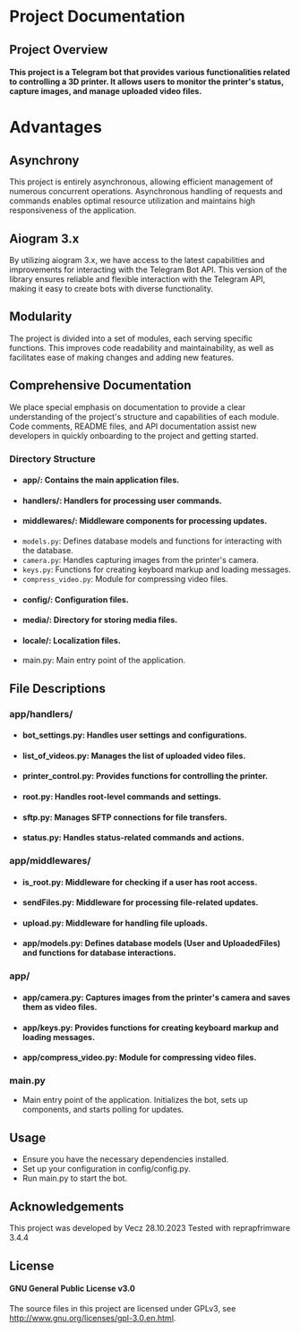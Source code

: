 # Project Documentation
## Project Overview
#### This project is a Telegram bot that provides various functionalities related to controlling a 3D printer. It allows users to monitor the printer's status, capture images, and manage uploaded video files.

# Advantages
## Asynchrony
This project is entirely asynchronous, allowing efficient management of numerous concurrent operations. Asynchronous handling of requests and commands enables optimal resource utilization and maintains high responsiveness of the application.

## Aiogram 3.x
By utilizing aiogram 3.x, we have access to the latest capabilities and improvements for interacting with the Telegram Bot API. This version of the library ensures reliable and flexible interaction with the Telegram API, making it easy to create bots with diverse functionality.

## Modularity
The project is divided into a set of modules, each serving specific functions. This improves code readability and maintainability, as well as facilitates ease of making changes and adding new features.

## Comprehensive Documentation
We place special emphasis on documentation to provide a clear understanding of the project's structure and capabilities of each module. Code comments, README files, and API documentation assist new developers in quickly onboarding to the project and getting started.

### Directory Structure
- #### app/: Contains the main application files.
- #### handlers/: Handlers for processing user commands.
- #### middlewares/: Middleware components for processing updates.
- `models.py`: Defines database models and functions for interacting with the database.
- `camera.py`: Handles capturing images from the printer's camera.
- `keys.py`: Functions for creating keyboard markup and loading messages.
- `compress_video.py`: Module for compressing video files.
- #### config/: Configuration files.
- #### media/: Directory for storing media files.
- #### locale/: Localization files.
- main.py: Main entry point of the application.

## File Descriptions
### app/handlers/
- #### bot_settings.py: Handles user settings and configurations.
- #### list_of_videos.py: Manages the list of uploaded video files.
- #### printer_control.py: Provides functions for controlling the printer.
- #### root.py: Handles root-level commands and settings.
- #### sftp.py: Manages SFTP connections for file transfers.
- #### status.py: Handles status-related commands and actions.
### app/middlewares/
- #### is_root.py: Middleware for checking if a user has root access.
- #### sendFiles.py: Middleware for processing file-related updates.
- #### upload.py: Middleware for handling file uploads.
- #### app/models.py: Defines database models (User and UploadedFiles) and functions for database interactions.
### app/
- #### app/camera.py: Captures images from the printer's camera and saves them as video files.

- #### app/keys.py: Provides functions for creating keyboard markup and loading messages.

- #### app/compress_video.py: Module for compressing video files.

### main.py
- Main entry point of the application. Initializes the bot, sets up components, and starts polling for updates.

## Usage
- Ensure you have the necessary dependencies installed.
- Set up your configuration in config/config.py.
- Run main.py to start the bot.

## Acknowledgements
This project was developed by Vecz 28.10.2023
Tested with reprapfrimware 3.4.4
## License
#### GNU General Public License v3.0
The source files in this project are licensed under GPLv3, see http://www.gnu.org/licenses/gpl-3.0.en.html.

